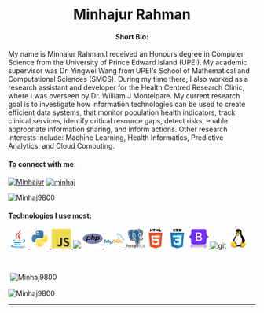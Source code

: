 
<h1 align="center">Minhajur Rahman</h1>

<h4 align="center"> Short Bio: </h4>

<p style="center">My name is Minhajur Rahman.I received an Honours degree in Computer Science from the University of Prince Edward Island (UPEI). My academic supervisor was Dr. Yingwei Wang from UPEI's School of Mathematical and Computational Sciences (SMCS). During my time there, I also worked as a research assistant and developer for the Health Centred Research Clinic, where I was overseen by Dr. William J Montelpare.
My current research goal is to investigate how information technologies can be used to create efficient data systems, that monitor population health indicators, track clinical services, identify critical resource gaps, detect risks, enable appropriate information sharing, and inform actions. Other research interests include: Machine Learning, Health Informatics, Predictive Analytics, and Cloud Computing.</p>

<h4 align="left">To connect with me:</h4>
<a href="https://x.com/minhajurcs" target="blank"><img src="https://cdn.jsdelivr.net/gh/devicons/devicon@latest/icons/twitter/twitter-original.svg" alt="Minhajur" height="30" width="40" /></a>
<a href="https://www.linkedin.com/in/minhajur-rahman-06852919a/" target="blank"><img align="center" src="https://icongr.am/devicon/linkedin-original.svg?size=128&color=currentColor" alt="minhaj" height="30" width="40" /> </a>
<!--<a href="https://www.facebook.com/profile.php?id=100006319933517" target="blank"><img align="center" src="https://icongr.am/devicon/facebook-original.svg?size=128&color=currentColor" alt="Minhaj Ridwan" height="30" width="40" /></a>
<a href="https://www.instagram.com/minhaj_ridwan/" target="blank"><img align="center" src="https://www.pinpng.com/pngs/m/205-2058136_download-logo-instagram-vector-svg-eps-png-psd.png" alt="minhaj_ridwan" height="30" width="40" /></a>
</p>-->
<p align="left"> <img src="https://komarev.com/ghpvc/?username=Minhaj9800&label=Profile%20views&color=0e75b6&style=flat" alt="Minhaj9800" /></p>
<h4 align = left>Technologies I use most: </h4>

<p align="left"> <a href="https://www.java.com" target="_blank"> <img src="https://raw.githubusercontent.com/devicons/devicon/master/icons/java/java-original.svg" alt="java" width="40" height="40"/></a><a href="https://www.python.org" target="_blank"> <img src="https://raw.githubusercontent.com/devicons/devicon/master/icons/python/python-original.svg" alt="python" width="40" height="40"/></a><a href="https://www.r-project.org/" target="_blank"><a href="https://www.java.com" target="_blank"> <img src="https://raw.githubusercontent.com/devicons/devicon/master/icons/javascript/javascript-original.svg" alt="javascript" width="40" height="40"/></a><a href="https://www.python.org" target="_blank"> <img src="https://upload.wikimedia.org/wikipedia/commons/thumb/1/1b/R_logo.svg/724px-R_logo.svg.png" width="40"></a> 
 <a href="https://www.php.net" target="_blank"><img src="https://raw.githubusercontent.com/devicons/devicon/master/icons/php/php-original.svg" alt="php" width="40" height="40"/></a><a href="https://www.mysql.com/" target="_blank"> <img src="https://raw.githubusercontent.com/devicons/devicon/master/icons/mysql/mysql-original-wordmark.svg" alt="mysql" width="40" height="40"/></a><a href="https://www.mysql.com/" target="_blank"> <img src="https://raw.githubusercontent.com/devicons/devicon/master/icons/postgresql/postgresql-original-wordmark.svg" alt="Postgresql" width="40" height="40"/></a><img src="https://raw.githubusercontent.com/devicons/devicon/master/icons/html5/html5-original-wordmark.svg" alt="html5" width="40" height="40"/> <img src="https://raw.githubusercontent.com/devicons/devicon/master/icons/css3/css3-original-wordmark.svg" alt="CSS" width="40" height="40"/> </a><a href="https://getbootstrap.com" target="_blank"><img src="https://raw.githubusercontent.com/devicons/devicon/master/icons/bootstrap/bootstrap-plain-wordmark.svg" alt="bootstrap" width="40" height="40"/><a href="https://git-scm.com/" target="_blank"> <img src="https://www.vectorlogo.zone/logos/git-scm/git-scm-icon.svg" alt="git" width="40" height="40"/></a> <a href="https://www.linux.org/" target="_blank"> <img src="https://raw.githubusercontent.com/devicons/devicon/master/icons/linux/linux-original.svg" alt="linux" width="40" height="40"/> </a></p>
  
</a> 

<br>

<p>&nbsp;<img align="center" src="https://github-readme-stats.vercel.app/api?username=Minhaj9800&show_icons=true&locale=en" alt="Minhaj9800" /></p>

<p><img align="center" src="https://github-readme-streak-stats.herokuapp.com/?user=Minhaj9800&" alt="Minhaj9800" /></p>

<!--<p><img align="center" src="https://github-readme-stats.vercel.app/api/top-langs?username=Minhaj9800&show_icons=true&locale=en&layout=compact" alt="Minhajur"/></p> -->

<!--<p>&nbsp;<img align="center" src="https://github-readme-stats.vercel.app/api?username=Minhaj9800&show_icons=true&locale=en" alt="Minhajur" /></p> -->


---


<!--<p align="center"> <a href="https://github.com/ryo-ma/github-profile-trophy"><img src="https://github-profile-trophy.vercel.app/?username=Minhaj9800" alt="Minhaj" /></a> </p> -->



<!--![Top Langs](https://github-readme-stats.vercel.app/api/top-langs/?username=Minhaj9800&layout=compact)-->

<!--
**Minhaj9800/Minhaj9800** is a ✨ _special_ ✨ repository because its `README.md` (this file) appears on your GitHub profile.

Here are some ideas to get you started:

- 🔭 I’m currently working on ...
- 🌱 I’m currently learning ...
- 👯 I’m looking to collaborate on ...
- 🤔 I’m looking for help with ...
- 💬 Ask me about ...
- 📫 How to reach me: ...
- 😄 Pronouns: ...
- ⚡ Fun fact: ...
-->
